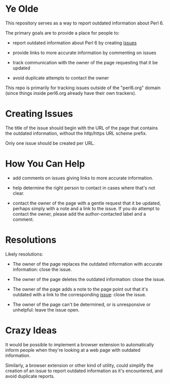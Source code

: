 Ye Olde
=======

This repository serves as a way to report outdated information about Perl 6. 

The primary goals are to provide a place for people to:

* report outdated information about Perl 6 by creating [issues](https://github.com/perl6/ye-olde/issues)

* provide links to more accurate information by commenting on issues 

* track communication with the owner of the page requesting that it be updated

* avoid duplicate attempts to contact the owner

This repo is primarily for tracking issues outside of the "perl6.org" domain (since things inside perl6.org already have their own trackers).

Creating Issues
===============

The title of the issue should begin with the URL of the page that contains the
outdated information, without the http/https URL scheme prefix.

Only one issue should be created per URL.

How You Can Help
================

* add comments on issues giving links to more accurate information.

* help determine the right person to contact in cases where that's not clear.
 
* contact the owner of the page with a gentle request that it be updated, perhaps simply with a note and a link to the issue. If you do attempt to contact the owner, please add the author-contacted label and a comment.

Resolutions
===========

Likely resolutions:

* The owner of the page replaces the outdated information with accurate information: close the issue.

* The owner of the page deletes the outdated information: close the issue.

* The owner of the page adds a note to the page point out that it's outdated with a link to the corresponding [issue](https://github.com/perl6/ye-olde/issues): close the issue.

* The owner of the page can't be determined, or is unresponsive or unhelpful: leave the issue open.

Crazy Ideas
===========

It would be possible to implement a browser extension to automatically inform people when they're looking at a web page with outdated information.

Similarly, a browser extension or other kind of utility, could simplify the creation of an issue to report outdated information as it's encountered, and avoid duplicate reports.
